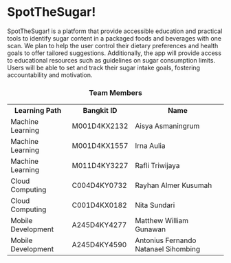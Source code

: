 # SpotTheSugar!

SpotTheSugar! is a platform that provide accessible education and practical tools to identify sugar content in a packaged foods and beverages with one scan. We plan to help the user control their dietary preferences and health goals to offer tailored suggestions. Additionally, the app will provide access to educational resources such as guidelines on sugar consumption limits. Users will be able to set and track their sugar intake goals, fostering accountability and motivation.	

<div align="center">
  <h3>Team Members</h3>
  <table align="center">
    <tr>
      <th>Learning Path</th>
      <th>Bangkit ID</th>
      <th>Name</th>
    </tr>
    <tr>
      <td>Machine Learning</td>
      <td>M001D4KX2132</td>
      <td>Aisya Asmaningrum</td>
    </tr>
    <tr>
      <td>Machine Learning</td>
      <td>M001D4KX1557</td>
      <td>Irna Aulia</td>
    </tr>
    <tr>
      <td>Machine Learning</td>
      <td>M011D4KY3227</td>
      <td>Rafli Triwijaya</td>
    </tr>
    <tr>
      <td>Cloud Computing</td>
      <td>C004D4KY0732</td>
      <td>Rayhan Almer Kusumah</td>
    </tr>
    <tr>
      <td>Cloud Computing</td>
      <td>C001D4KX0182</td>
      <td>Nita Sundari</td>
    </tr>
    <tr>
      <td>Mobile Development</td>
      <td>A245D4KY4277</td>
      <td>Matthew William Gunawan</td>
    </tr>
    <tr>
      <td>Mobile Development</td>
      <td>A245D4KY4590</td>
      <td>Antonius Fernando Natanael Sihombing</td>
    </tr>
  </table>
</div>
